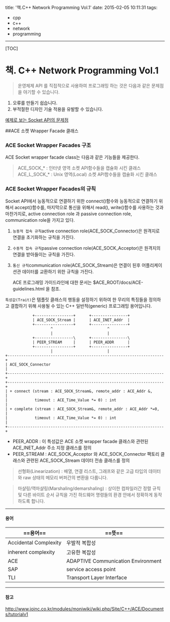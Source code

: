 title: '책.C++ Network Programming Vol.1'
date: 2015-02-05 10:11:31
tags:
  - cpp
  - c++
  - network
  - programming	
---
[TOC]



# 책. C++ Network Programming Vol.1


> 운영체제 API 를 직접적으로 사용하여 프로그래밍 하는 것은 다음과 같은 문제점을 야기할 수 있습니다.
1. 오류를 만들기 쉽습니다.
2. 부적절한 디자인 기술 적용을 유발할 수 있습니다.


[예제로 보는 Socket API의 문제점 ](http://www.joinc.co.kr/modules/moniwiki/wiki.php/Site/C++/ACE/Documents/tutorialv1#s-9.4)


##ACE 소켓 Wrapper Facade 클래스

### ACE Socket Wrapper Facades 구조 
ACE Socket wrapper facade class는 다음과 같은 기능들을 제공한다.
> ACE\_SOCK\_* : 인터넷 영역 소켓 API함수들을 캡슐화 시킨 클래스  
ACE\_L\_SOCK\_* : Unix 영역(Local) 소켓 API함수들을 캡슐화 시킨 클래스 


### ACE Socket Wrapper Facades의 규칙 
Socket API에서 능동적으로 연결하기 위한 connect()함수와 능동적으로 연결하기 위해서 accept()함수를, 마지막으로 통신을 위해서 read(), write()함수를 사용하는 것과 마찬가지로, active connection role 과 passive connection role, communication role을 가지고 있다.  
1. `능동적 접속 규칙`active connection role(ACE\_SOCK\_Connector)은 원격지로 연결을 초기화하는 규칙을 가진다.
2. `수동적 접속 규칙`passive connection role(ACE\_SOCK\_Acceptor)은 원격지의 연결을 받아들이는 규칙을 가진다.
3. `통신 규칙`communication role(ACE\_SOCK\_Stream)은 연결이 된후 어플리케이션관 데이터를 교환하기 위한 규칙을 가진다.


	ACE 프로그래밍 가이드라인에 대한 문서는 $ACE_ROOT/docs/ACE-guidelines.html 을 참조.


`특성값(Trait)`은 템플릿 클래스의 행동을 설정하기 위하여 한 무리의 특징들을 정의하고 결합하기 위해 사용될 수 있는 C++ 일반적(generic) 프로그래밍 용어입니다.

                +-----------------+      +----------------+  
                | ACE_SOCK_Stream |      | ACE_INET_Addr  |
                +-----------------+      +----------------+
                        ^                        ^
                        |                        |
                +-----------------\      +----------------\
                | PEER_STREAM     |      | PEER_ADDR      | 
                +-----------------+      +----------------+
                        |                        |
    +---------------------------------------------------------------------+
    | ACE_SOCK_Connector                                                  |
    +---------------------------------------------------------------------+
    +---------------------------------------------------------------------+
    | + connect (stream : ACE_SOCK_Stream&, remote_addr : ACE_Addr &,     |
    |            timeout : ACE_Time_Value *= 0) : int                     |
    | + complete (stream : ACE_SOCK_Stream&, remote_addr : ACE_Addr *=0,  |
    |            timeout : ACE_Time_Value *= 0) : int                     |
    +---------------------------------------------------------------------+

- PEER\_ADDR : 이 특성값은 ACE 소켓 wrapper facade 클래스와 관련된 ACE\_INET\_Addr 주소 지정 클래스를 정의
- PEER\_STREAM : ACE\_SOCK\_Acceptor 와 ACE\_SOCK\_Connector 팩토리 클래스와 관련된 ACE\_SOCK\_Stream 데이터 전송 클래스를 정의


> 선형화(Linearization) :  배열, 연결 리스트, 그래프와 같은 고급 타입의 데이터와 raw 상태의 메모리 버퍼간의 변환을 다룹니다.  


> 마샬링/역마샬링(Marshaling/demarshaling) : 상이한 컴파일러간 정렬 규칙 및 다른 바이트 순서 규칙을 가진 하드웨어 명령들의 환경 안에서 정확하게 동작하도록 합니다.




- - -
#### 용어 

| ==용어==  | ==뜻== 
|--------|--------
|Accidental Complexity | 우발적 복합성 
| inherent complexity | 고유한 복잡성
| ACE | ADAPTIVE Communication Environment 
| SAP | service access point 
| TLI | Transport Layer Interface

- - -
#### 참고
<http://www.joinc.co.kr/modules/moniwiki/wiki.php/Site/C++/ACE/Documents/tutorialv1>  



